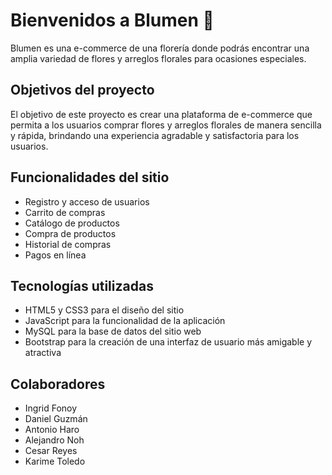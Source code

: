 # Bienvenidos a Blumen 🌸
Blumen es una e-commerce de una florería donde podrás encontrar una amplia variedad de flores y arreglos florales para ocasiones especiales.

## Objetivos del proyecto
El objetivo de este proyecto es crear una plataforma de e-commerce que permita a los usuarios comprar flores y arreglos florales de manera sencilla y rápida, brindando una experiencia agradable y satisfactoria para los usuarios.

## Funcionalidades del sitio
  - Registro y acceso de usuarios
  - Carrito de compras
  - Catálogo de productos
  - Compra de productos
  - Historial de compras
  - Pagos en línea
 
## Tecnologías utilizadas
  - HTML5 y CSS3 para el diseño del sitio
  - JavaScript para la funcionalidad de la aplicación
  - MySQL para la base de datos del sitio web
  - Bootstrap para la creación de una interfaz de usuario más amigable y atractiva

## Colaboradores
  - Ingrid Fonoy
  - Daniel Guzmán
  - Antonio Haro
  - Alejandro Noh
  - Cesar Reyes
  - Karime Toledo
